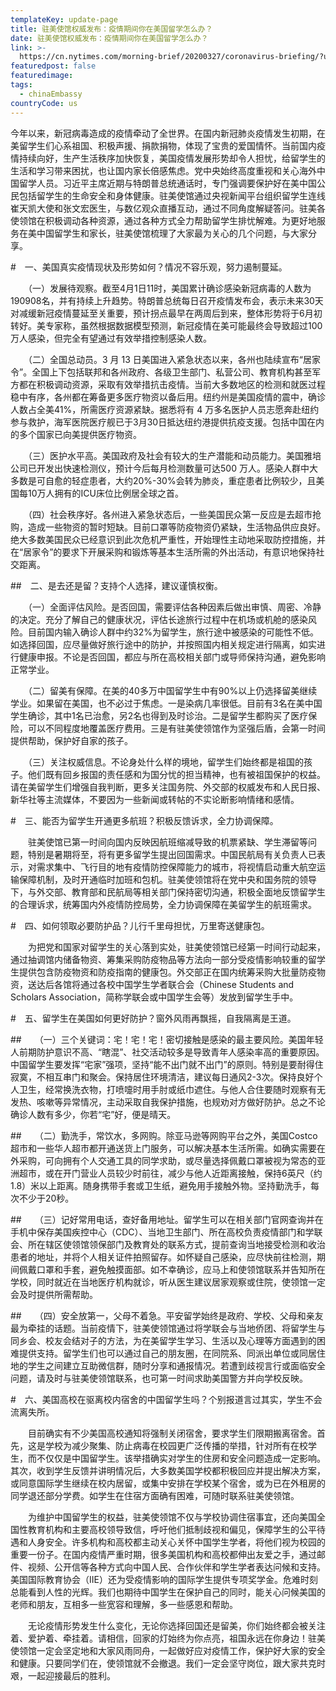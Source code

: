 ```yaml
---
templateKey: update-page
title: 驻美使馆权威发布：疫情期间你在美国留学怎么办？
date: 驻美使馆权威发布：疫情期间你在美国留学怎么办？
link: >-
  https://cn.nytimes.com/morning-brief/20200327/coronavirus-briefing/?utm_source=top10-in-article&utm_medium=articlepage&utm_campaign=web
featuredpost: false
featuredimage: 
tags:
  - chinaEmbassy
countryCode: us
---
```

今年以来，新冠病毒造成的疫情牵动了全世界。在国内新冠肺炎疫情发生初期，在美留学生们心系祖国、积极声援、捐款捐物，体现了宝贵的爱国情怀。当前国内疫情持续向好，生产生活秩序加快恢复，美国疫情发展形势却令人担忧，给留学生的生活和学习带来困扰，也让国内家长倍感焦虑。党中央始终高度重视和关心海外中国留学人员。习近平主席近期与特朗普总统通话时，专门强调要保护好在美中国公民包括留学生的生命安全和身体健康。驻美使馆通过央视新闻平台组织留学生连线崔天凯大使和张文宏医生，与数亿观众直播互动，通过不同角度解疑答问。驻美各使领馆在积极调动各种资源，通过各种方式全力帮助留学生排忧解难。为更好地服务在美中国留学生和家长，驻美使馆梳理了大家最为关心的几个问题，与大家分享。

#　一、美国真实疫情现状及形势如何？情况不容乐观，努力遏制蔓延。

　　（一）发展待观察。截至4月1日11时，美国累计确诊感染新冠病毒的人数为190908名，并有持续上升趋势。特朗普总统每日召开疫情发布会，表示未来30天对减缓新冠疫情蔓延至关重要，预计拐点最早在两周后到来，整体形势将于6月初转好。美专家称，虽然根据数据模型预测，新冠疫情在美可能最终会导致超过100万人感染，但完全有望通过有效举措控制感染人数。

　　（二）全国总动员。3 月 13 日美国进入紧急状态以来，各州也陆续宣布“居家令”。全国上下包括联邦和各州政府、各级卫生部门、私营公司、教育机构甚至军方都在积极调动资源，采取有效举措抗击疫情。当前大多数地区的检测和就医过程稳中有序，各州都在筹备更多医疗物资以备后用。纽约州是美国疫情的震中，确诊人数占全美41%，所需医疗资源紧缺。据悉将有 4 万多名医护人员志愿奔赴纽约参与救护，海军医院医疗舰已于3月30日抵达纽约港提供抗疫支援。包括中国在内的多个国家已向美提供医疗物资。

　　（三）医护水平高。美国政府及社会有较大的生产潜能和动员能力。美国雅培公司已开发出快速检测仪，预计今后每月检测数量可达500 万人。感染人群中大多数是可自愈的轻症患者，大约20%-30%会转为肺炎，重症患者比例较少，且美国每10万人拥有的ICU床位比例居全球之首。

　　（四）社会秩序好。各州进入紧急状态后，一些美国民众第一反应是去超市抢购，造成一些物资的暂时短缺。目前口罩等防疫物资仍紧缺，生活物品供应良好。绝大多数美国民众已经意识到此次危机严重性，开始理性主动地采取防控措施，并在“居家令”的要求下开展采购和锻炼等基本生活所需的外出活动，有意识地保持社交距离。

##　二、是去还是留？支持个人选择，建议谨慎权衡。

　　（一）全面评估风险。是否回国，需要评估各种因素后做出审慎、周密、冷静的决定。充分了解自己的健康状况，评估长途旅行过程中在机场或机舱的感染风险。目前国内输入确诊人群中约32%为留学生，旅行途中被感染的可能性不低。如选择回国，应尽量做好旅行途中的防护，并按照国内相关规定进行隔离，如实进行健康申报。不论是否回国，都应与所在高校相关部门或导师保持沟通，避免影响正常学业。

　　（二）留美有保障。在美的40多万中国留学生中有90%以上仍选择留美继续学业。如果留在美国，也不必过于焦虑。一是染病几率很低。目前有3名在美中国学生确诊，其中1名已治愈，另2名也得到及时诊治。二是留学生都购买了医疗保险，可以不同程度地覆盖医疗费用。三是有驻美使领馆作为坚强后盾，会第一时间提供帮助，保护好自家的孩子。

　　（三）关注权威信息。不论身处什么样的境地，留学生们始终都是祖国的孩子。他们既有回乡报国的责任感和为国分忧的担当精神，也有被祖国保护的权益。请在美留学生们增强自我判断，更多关注国务院、外交部的权威发布和人民日报、新华社等主流媒体，不要因为一些新闻或转帖的不实论断影响情绪和感情。

#　三、能否为留学生开通更多航班？积极反馈诉求，全力协调保障。

　　驻美使馆已第一时间向国内反映因航班缩减导致的机票紧缺、学生滞留等问题，特别是暑期将至，将有更多留学生提出回国需求。中国民航局有关负责人已表示，对需求集中、飞行目的地有疫情防控保障能力的城市，将视情启动重大航空运输保障机制，及时开通临时加班和包机。驻美使领馆将在党中央和国务院的领导下，与外交部、教育部和民航局等相关部门保持密切沟通，积极全面地反馈留学生的合理诉求，统筹国内外疫情防控局势，全力协调保障在美留学生的航班需求。

#　四、如何领取必要防护品？儿行千里母担忧，万里寄送健康包。

　　为把党和国家对留学生的关心落到实处，驻美使领馆已经第一时间行动起来，通过抽调馆内储备物资、筹集采购防疫物品等方法向一部分受疫情影响较重的留学生提供包含防疫物资和防疫指南的健康包。外交部正在国内统筹采购大批量防疫物资，送达后各馆将通过各校中国学生学者联合会（Chinese Students and Scholars Association，简称学联会或中国学生会等）发放到留学生手中。

#　五、留学生在美国如何更好防护？窗外风雨再飘摇，自我隔离是王道。

##　　（一）三个关键词：宅！宅！宅！密切接触是感染的最主要风险。美国年轻人前期防护意识不高、“瞎混”、社交活动较多是导致青年人感染率高的重要原因。中国留学生要发挥“宅家”强项，坚持“能不出门就不出门”的原则。特别是要耐得住寂寞，不相互串门和聚会。保持居住环境清洁，建议每日通风2-3次。保持良好个人卫生，经常换洗衣物，打喷嚏时用手肘或纸巾遮住。与他人合住要随时观察有无发热、咳嗽等异常情况，主动采取自我保护措施，也规劝对方做好防护。总之不论确诊人数有多少，你若“宅”好，便是晴天。

##　　（二）勤洗手，常饮水，多网购。除亚马逊等网购平台之外，美国Costco超市和一些华人超市都开通送货上门服务，可以解决基本生活所需。如确实需要在外采购，可向拥有个人交通工具的同学求助，或尽量选择佩戴口罩被视为常态的亚洲超市，或在开门营业人员较少时前往，减少与他人近距离接触，保持6英尺（约1.8）米以上距离。随身携带手套或卫生纸，避免用手接触外物。坚持勤洗手，每次不少于20秒。

##　　（三）记好常用电话，查好备用地址。留学生可以在相关部门官网查询并在手机中保存美国疾控中心（CDC）、当地卫生部门、所在高校负责疫情部门和学联会、所在辖区使领馆领保部门及教育处的联系方式，提前查询当地接受检测和收治患者的地址，并将个人相关证件拍照留存。如怀疑自己感染，应尽快前往检测，期间佩戴口罩和手套，避免触摸面部。如不幸确诊，应马上和使领馆联系并告知所在学校，同时就近在当地医疗机构就诊，听从医生建议居家观察或住院，使领馆一定会及时提供所需帮助。

##　　（四）安全放第一，父母不着急。平安留学始终是政府、学校、父母和亲友最为牵挂的话题。当前疫情下，驻美使领馆通过将学联会与当地侨团、将留学生与同乡会、校友会结对子的方法，为在美留学生学习、生活以及心理等方面遇到的困难提供支持。留学生们也可以通过自己的朋友圈，在同院系、同派出单位或同居住地的学生之间建立互助微信群，随时分享和通报情况。若遭到歧视言行或面临安全问题，请及时与驻美使领馆联系，也可第一时间求助美国警方并向学校反映。

#　六、美国高校在驱离校内宿舍的中国留学生吗？个别报道言过其实，学生不会流离失所。

　　目前确实有不少美国高校通知将强制关闭宿舍，要求学生们限期搬离宿舍。首先，这是学校为减少聚集、防止病毒在校园更广泛传播的举措，针对所有在校学生，而不仅仅是中国留学生。该举措确实对学生的住房和安全问题造成一定影响。其次，收到学生反馈并讲明情况后，大多数美国学校都积极回应并提出解决方案，或同意国际学生继续在校内居留，或集中安排在学校某个宿舍，或为已在外租房的同学退还部分学费。如学生在住宿方面确有困难，可随时联系驻美使领馆。

　　为维护中国留学生的权益，驻美使领馆不仅与学校协调住宿事宜，还向美国全国性教育机构和主要高校领导致信，呼吁他们抵制歧视和偏见，保障学生的公平待遇和人身安全。许多机构和高校都主动关心关怀中国学生学者，将他们视为校园的重要一份子。在国内疫情严重时期，很多美国机构和高校都伸出友爱之手，通过邮件、视频、公开信等各种方式向中国人民、合作伙伴和学生学者表达问候和支持。美国国际教育协会（IIE）还为受疫情影响的国际学生提供专项奖学金。危难时刻总能看到人性的光辉。我们也期待中国学生在保护自己的同时，能关心问候美国的老师和朋友，互相多一些宽容和理解，多一些感恩和帮助。

　　无论疫情形势发生什么变化，无论你选择回国还是留美，你们始终都会被关注着、爱护着、牵挂着。请相信，回家的灯始终为你点亮，祖国永远在你身边！驻美使领馆一定会坚定地和大家风雨同舟，一起做好应对疫情工作，保护好大家的安全和健康。只要同学们在，使领馆就不会撤退。我们一定会坚守岗位，跟大家共克时艰，一起迎接最后的胜利。
